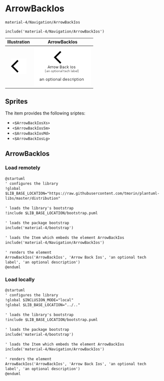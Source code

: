 # ArrowBackIos


```text
material-4/Navigation/ArrowBackIos
```

```text
include('material-4/Navigation/ArrowBackIos')
```



| Illustration | ArrowBackIos |
| :---: | :---: |
| ![illustration for Illustration](../../material-4/Navigation/ArrowBackIos.png) | ![illustration for ArrowBackIos](../../material-4/Navigation/ArrowBackIos.Local.png) |



## Sprites
The item provides the following sriptes:

- `<$ArrowBackIosXs>`
- `<$ArrowBackIosSm>`
- `<$ArrowBackIosMd>`
- `<$ArrowBackIosLg>`





## ArrowBackIos

### Load remotely
```plantuml
@startuml
' configures the library
!global $LIB_BASE_LOCATION="https://raw.githubusercontent.com/tmorin/plantuml-libs/master/distribution"

' loads the library's bootstrap
!include $LIB_BASE_LOCATION/bootstrap.puml

' loads the package bootstrap
include('material-4/bootstrap')

' loads the Item which embeds the element ArrowBackIos
include('material-4/Navigation/ArrowBackIos')

' renders the element
ArrowBackIos('ArrowBackIos', 'Arrow Back Ios', 'an optional tech label', 'an optional description')
@enduml
```

### Load locally
```plantuml
@startuml
' configures the library
!global $INCLUSION_MODE="local"
!global $LIB_BASE_LOCATION="../.."

' loads the library's bootstrap
!include $LIB_BASE_LOCATION/bootstrap.puml

' loads the package bootstrap
include('material-4/bootstrap')

' loads the Item which embeds the element ArrowBackIos
include('material-4/Navigation/ArrowBackIos')

' renders the element
ArrowBackIos('ArrowBackIos', 'Arrow Back Ios', 'an optional tech label', 'an optional description')
@enduml
```

